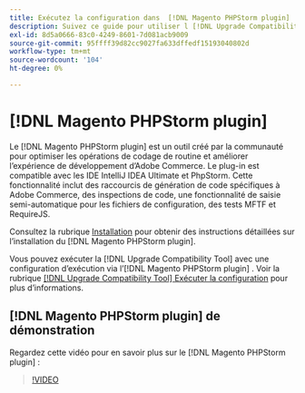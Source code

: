 ```yaml
---
title: Exécutez la configuration dans  [!DNL Magento PHPStorm plugin]
description: Suivez ce guide pour utiliser l [!DNL Upgrade Compatibility Tool] dans le  [!DNL Magento PHPStorm plugin].
exl-id: 8d5a0666-83c0-4249-8601-7d081acb9009
source-git-commit: 95ffff39d82cc9027fa633dffedf15193040802d
workflow-type: tm+mt
source-wordcount: '104'
ht-degree: 0%

---
```


# [!DNL Magento PHPStorm plugin]

Le [!DNL Magento PHPStorm plugin] est un outil créé par la communauté pour optimiser les opérations de codage de routine et améliorer l’expérience de développement d’Adobe Commerce. Le plug-in est compatible avec les IDE IntelliJ IDEA Ultimate et PhpStorm. Cette fonctionnalité inclut des raccourcis de génération de code spécifiques à Adobe Commerce, des inspections de code, une fonctionnalité de saisie semi-automatique pour les fichiers de configuration, des tests MFTF et RequireJS.

Consultez la rubrique [Installation](https://developer.adobe.com/commerce/php/best-practices/phpstorm/install/) pour obtenir des instructions détaillées sur l’installation du [!DNL Magento PHPStorm plugin].

Vous pouvez exécuter la [!DNL Upgrade Compatibility Tool] avec une configuration d’exécution via l’[!DNL Magento PHPStorm plugin] . Voir la rubrique [[!DNL Upgrade Compatibility Tool] Exécuter la configuration](https://developer.adobe.com/commerce/php/best-practices/phpstorm/run-configuration/) pour plus d’informations.

## [!DNL Magento PHPStorm plugin] de démonstration

Regardez cette vidéo pour en savoir plus sur le [!DNL Magento PHPStorm plugin] :

>[!VIDEO](https://video.tv.adobe.com/v/340150?quality=12)
